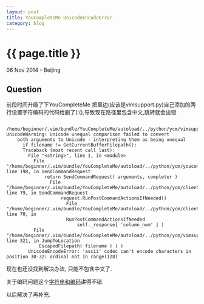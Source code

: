 ```yaml
---
layout: post
title: YouCompleteMe UnicodeEncodeError
category: blog
---
```


{{ page.title }}
================

<p class="meta">06 Nov 2014 - Beijing</p>

Question 
---
前段时间升级了下YouCompleteMe 把里边(应该是vimsupport.py)自己添加的两行设置字符编码的代码给删了(:(),导致现在路径里包含中文,跳转就会出错.

        /home/beginner/.vim/bundle/YouCompleteMe/autoload/../python/ycm/vimsupport.py:309: UnicodeWarning: Unicode unequal comparison failed to convert 
        both arguments to Unicode - interpreting them as being unequal                                                                                                                
          if filename != GetCurrentBufferFilepath():                                                                                                                   
          Traceback (most recent call last):                                                                                                                             
            File "<string>", line 1, in <module>                                                                                                                         
              File "/home/beginner/.vim/bundle/YouCompleteMe/autoload/../python/ycm/youcompleteme.py", line 198, in SendCommandRequest                                     
                  return SendCommandRequest( arguments, completer )                                                                                                          
                    File "/home/beginner/.vim/bundle/YouCompleteMe/autoload/../python/ycm/client/command_request.py", line 79, in SendCommandRequest                             
                        request.RunPostCommandActionsIfNeeded()                                                                                                                    
                          File "/home/beginner/.vim/bundle/YouCompleteMe/autoload/../python/ycm/client/command_request.py", line 70, in 
                          RunPostCommandActionsIfNeeded                  
                              self._response[ 'column_num' ] )                                                                                                                           
              File "/home/beginner/.vim/bundle/YouCompleteMe/autoload/../python/ycm/vimsupport.py", line 321, in JumpToLocation                                            
                EscapedFilepath( filename ) ) )                                                                                                                            
            UnicodeEncodeError: 'ascii' codec can't encode characters in position 30-32: ordinal not in range(128)  



现在也还没找到解决办法, 只能不包含中文了.

关于编码问题这个[字符串和编码](http://www.liaoxuefeng.com/wiki/001374738125095c955c1e6d8bb493182103fac9270762a000/001386819196283586a37629844456ca7e5a7faa9b94ee8000)讲得不错.

以后解决了再补充.

